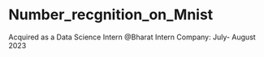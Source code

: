 # Number_recgnition_on_Mnist
Acquired as a Data Science Intern @Bharat Intern Company: July- August 2023
